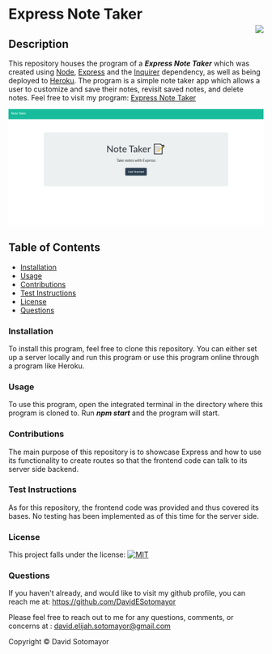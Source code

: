 # Express Note Taker <p style="float: right;"><a href="https://opensource.org/licenses/MIT"><img src="https://img.shields.io/badge/license-MIT-blue.svg"></a></p>
## Description
This repository houses the program of a _**Express Note Taker**_ which was created using [Node](https://nodejs.org/en/), [Express](https://expressjs.com/) and the [Inquirer](https://www.npmjs.com/package/inquirer?activeTab=readme) dependency, as well as being deployed to [Heroku](https://www.heroku.com/). The program is a simple note taker app which allows a user to customize and save their notes, revisit saved notes, and delete notes. Feel free to visit my program: [Express Note Taker](https://agile-reef-85586.herokuapp.com/)
    
![Note Taker](./public/assets/screenshot/note_taker.png)

## Table of Contents
* [Installation](#installation)
* [Usage](#usage)
* [Contributions](#contributions)
* [Test Instructions](#test-instructions)
* [License](#license)
* [Questions](#questions)

### Installation 
To install this program, feel free to clone this repository.  You can either set up a server locally and run this program or use this program online through a program like Heroku.

### Usage
To use this program, open the integrated terminal in the directory where this program is cloned to.  Run _**npm start**_ and the program will start.

### Contributions
The main purpose of this repository is to showcase Express and how to use its functionality to create routes so that the frontend code can talk to its server side backend.
### Test Instructions
As for this repository, the frontend code was provided and thus covered its bases.  No testing has been implemented as of this time for the server side.  

### License
This project falls under the license: 
[![MIT](https://img.shields.io/badge/license-MIT-blue.svg)](https://opensource.org/licenses/MIT)
    
### Questions
If you haven't already, and would like to visit my github profile, you can reach me at: https://github.com/DavidESotomayor

Please feel free to reach out to me for any questions, comments, or concerns at : david.elijah.sotomayor@gmail.com

Copyright &copy; David Sotomayor